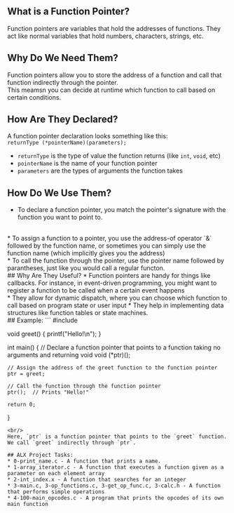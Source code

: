 ## What is a Function Pointer?
Function pointers are variables that hold the addresses of functions. They act like normal variables that hold numbers, characters, strings, etc.
<br/>
## Why Do We Need Them?
Function pointers allow you to store the address of a function and call that function indirectly through the pointer. <br/>
This meamsn you can decide at runtime which function to call based on certain conditions.
## How Are They Declared?
A function pointer declaration looks something like this:<br/>
`returnType (*pointerName)(parameters);`
<br/>
* `returnType` is the type of value the function returns (like `int`, `void`, etc)<br/>
* `pointerName` is the name of your function pointer<br/>
* `parameters` are the types of arguments the function takes
## How Do We Use Them?
* To declare a function pointer, you match the pointer's signature with the function you want to point to.
<br/>
* To assign a function to a pointer, you use the address-of operator `&` followed by the function name, or sometimes you can simply use the function name (which implicitly gives you the address)
<br/>
* To call the function through the pointer, use the pointer name followed by parantheses, just like you would call a regular functon.
<br/>
## Why Are They Useful?
* Function pointers are handy for things like callbacks. For instance, in event-driven programming, you might want to register a function to be called when a certain event happens
<br/>
* They allow for dynamic dispatch, where you can choose which function to call based on program state or user input
* They help in implementing data structures like function tables or state machines.
<br/>
## Example:
```
#include <stdio.h>

void greet() {
    printf("Hello!\n");
}

int main() {
    // Declare a function pointer that points to a function taking no arguments and returning void
    void (*ptr)();
    
    // Assign the address of the greet function to the function pointer
    ptr = greet;
    
    // Call the function through the function pointer
    ptr();  // Prints "Hello!"

    return 0;
}
```
<br/>
Here, `ptr` is a function pointer that points to the `greet` function. We call `greet` indirectly through `ptr`.

## ALX Project Tasks:
* 0-print_name.c - A function that prints a name.
* 1-array_iterator.c - A function that executes a function given as a parameter on each element array
* 2-int_index.x - A function that searches for an integer
* 3-main.c, 3-op_functions.c, 3-get_op_func.c, 3-calc.h - A function that performs simple operations
* 4-100-main_opcodes.c - A program that prints the opcodes of its own main function
